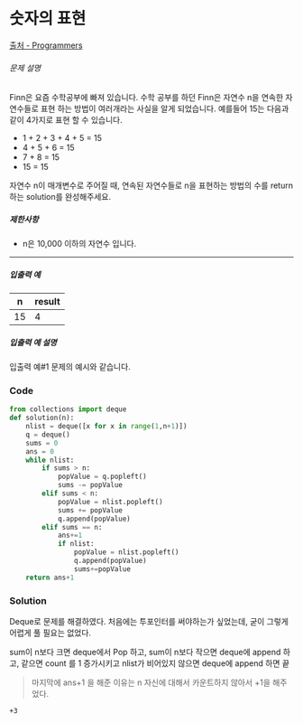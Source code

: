 # 숫자의 표현

[출처 - Programmers](https://programmers.co.kr/learn/courses/30/lessons/12924)

###### 문제 설명

Finn은 요즘 수학공부에 빠져 있습니다. 수학 공부를 하던 Finn은 자연수 n을 연속한 자연수들로 표현 하는 방법이 여러개라는 사실을 알게 되었습니다. 예를들어 15는 다음과 같이 4가지로 표현 할 수 있습니다.

- 1 + 2 + 3 + 4 + 5 = 15
- 4 + 5 + 6 = 15
- 7 + 8 = 15
- 15 = 15

자연수 n이 매개변수로 주어질 때, 연속된 자연수들로 n을 표현하는 방법의 수를 return하는 solution를 완성해주세요.

##### 제한사항

- n은 10,000 이하의 자연수 입니다.

------

##### 입출력 예

| n    | result |
| ---- | ------ |
| 15   | 4      |

##### 입출력 예 설명

입출력 예#1
문제의 예시와 같습니다.



### Code

```python
from collections import deque
def solution(n):
    nlist = deque([x for x in range(1,n+1)])
    q = deque()
    sums = 0
    ans = 0
    while nlist:
        if sums > n:
            popValue = q.popleft()
            sums -= popValue
        elif sums < n:
            popValue = nlist.popleft()
            sums += popValue
            q.append(popValue)
        elif sums == n:
            ans+=1
            if nlist:
                popValue = nlist.popleft()
                q.append(popValue)
                sums+=popValue
    return ans+1
```

### Solution

Deque로 문제를 해결하였다. 처음에는 투포인터를 써야하는가 싶었는데, 굳이 그렇게 어렵게 풀 필요는 없었다.

sum이 n보다 크면 deque에서 Pop 하고, sum이 n보다 작으면 deque에 append 하고, 같으면 count 를 1 증가시키고 nlist가 비어있지 않으면 deque에 append 하면 끝

> 마지막에 ans+1 을 해준 이유는 n 자신에 대해서 카운트하지 않아서 +1을 해주었다.



`+3`